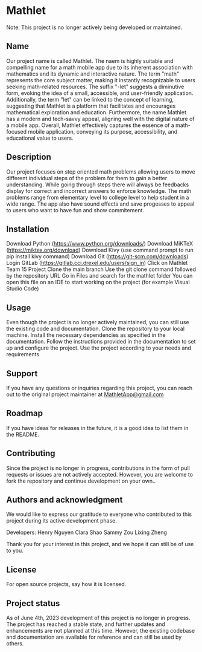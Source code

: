 # Mathlet
Note: This project is no longer actively being developed or maintained.
## Name
Our project name is called Mathlet. The naem is highly suitable and compelling name for a math mobile app due to its inherent association with mathematics and its dynamic and interactive nature. The term "math" represents the core subject matter, making it instantly recognizable to users seeking math-related resources. The suffix "-let" suggests a diminutive form, evoking the idea of a small, accessible, and user-friendly application. Additionally, the term "let" can be linked to the concept of learning, suggesting that Mathlet is a platform that facilitates and encourages mathematical exploration and education. Furthermore, the name Mathlet has a modern and tech-savvy appeal, aligning well with the digital nature of a mobile app. Overall, Mathlet effectively captures the essence of a math-focused mobile application, conveying its purpose, accessibility, and educational value to users.

## Description
Our project focuses on step oriented math problems allowing users to move different individual steps of the problem for them to gain a better understanding. While going through steps there will always be feedbacks display for correct and incorrect answers to enforce knowledge. The math problems range from elementary level to college level to help student in a wide range. The app also have sound effects and save progesses to appeal to users who want to have fun and show commitement.

## Installation
Download Python (https://www.python.org/downloads/)
Download MiKTeX (https://miktex.org/download)
Download Kivy (use command prompt to run pip install kivy command)
Download Git (https://git-scm.com/downloads)
Login GitLab (https://gitlab.cci.drexel.edu/users/sign_in)
Click on Mathlet Team 15 Project
Clone the main branch 
Use the git clone command followed by the repository URL 
Go in Files and search for the mathlet folder
You can open this file on an IDE to start working on the project (for example Visual Studio Code)

## Usage
Even though the project is no longer actively maintained, you can still use the existing code and documentation. Clone the repository to your local machine. Install the necessary dependencies as specified in the documentation.
Follow the instructions provided in the documentation to set up and configure the project. Use the project according to your needs and requirements

## Support
If you have any questions or inquiries regarding this project, you can reach out to the original project maintainer at  MathletApp@gmail.com

## Roadmap
If you have ideas for releases in the future, it is a good idea to list them in the README.

## Contributing
Since the project is no longer in progress, contributions in the form of pull requests or issues are not actively accepted. However, you are welcome to fork the repository and continue development on your own..

## Authors and acknowledgment
We would like to express our gratitude to everyone who contributed to this project during its active development phase.

Developers:
Henry Nguyen
Clara Shao
Sammy Zou
Lixing Zheng

Thank you for your interest in this project, and we hope it can still be of use to you.

## License
For open source projects, say how it is licensed.

## Project status
As of June 4th, 2023 development of this project is no longer in progress. The project has reached a stable state, and further updates and enhancements are not planned at this time. However, the existing codebase and documentation are available for reference and can still be used by others.
